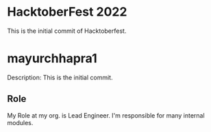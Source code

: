 # HacktoberFest 2022

This is the initial commit of Hacktoberfest.

# mayurchhapra1
Description:
  This is the initial commit.

## Role
My Role at my org. is Lead Engineer. I'm responsible for many internal modules.
